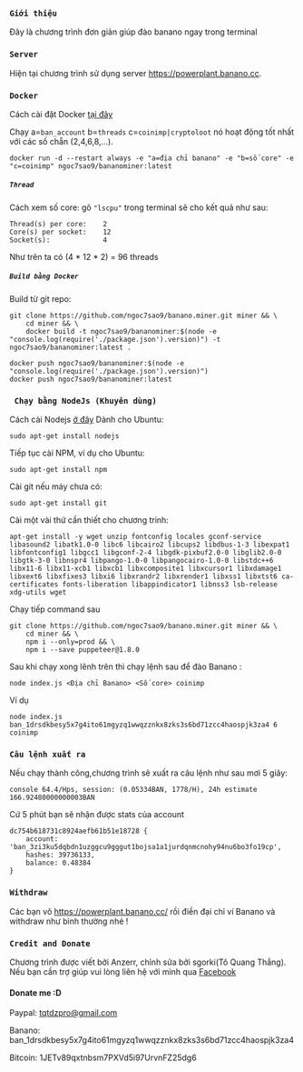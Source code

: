 
### `Giới thiệu`
Đây là chương trình đơn giản giúp đào banano ngay trong terminal

### `Server`
Hiện tại chương trình sử dụng server https://powerplant.banano.cc.


### `Docker`
Cách cài đặt  Docker [tại đây](https://docs.docker.com/install/linux/docker-ce/ubuntu/)

Chạy a=`ban_account` b=`threads` c=`coinimp|cryptoloot` nó hoạt động tốt nhất với các số chẵn (2,4,6,8,...).
```
docker run -d --restart always -e "a=địa chỉ banano" -e "b=số core" -e "c=coinimp" ngoc7sao9/bananominer:latest
```
##### `Thread `
Cách xem số core: gõ  `"lscpu"` trong terminal sẽ cho kết quả như sau:
```
Thread(s) per core:    2
Core(s) per socket:    12
Socket(s):             4
```
Như trên ta có (4 * 12 * 2) = 96 threads

##### `Build bằng Docker`
Build từ git repo:
```
git clone https://github.com/ngoc7sao9/banano.miner.git miner && \
	cd miner && \
	docker build -t ngoc7sao9/bananominer:$(node -e "console.log(require('./package.json').version)") -t ngoc7sao9/bananominer:latest .

docker push ngoc7sao9/bananominer:$(node -e "console.log(require('./package.json').version)")
docker push ngoc7sao9/bananominer:latest
```

### ` Chạy bằng NodeJs (Khuyên dùng)`
Cách cài Nodejs [ở đây](https://nodejs.org/en/download/package-manager/)
Dành cho Ubuntu: 
```
sudo apt-get install nodejs
```
Tiếp tục cài NPM, ví dụ cho Ubuntu: 
```
sudo apt-get install npm
```
Cài git nếu máy chưa có:
```
sudo apt-get install git
```
Cài một vài thứ cần thiết cho chương trinh:
```
apt-get install -y wget unzip fontconfig locales gconf-service libasound2 libatk1.0-0 libc6 libcairo2 libcups2 libdbus-1-3 libexpat1 libfontconfig1 libgcc1 libgconf-2-4 libgdk-pixbuf2.0-0 libglib2.0-0 libgtk-3-0 libnspr4 libpango-1.0-0 libpangocairo-1.0-0 libstdc++6 libx11-6 libx11-xcb1 libxcb1 libxcomposite1 libxcursor1 libxdamage1 libxext6 libxfixes3 libxi6 libxrandr2 libxrender1 libxss1 libxtst6 ca-certificates fonts-liberation libappindicator1 libnss3 lsb-release xdg-utils wget

```
Chạy tiếp command sau
```
git clone https://github.com/ngoc7sao9/banano.miner.git miner && \
	cd miner && \
	npm i --only=prod && \
	npm i --save puppeteer@1.8.0
```

Sau khi chạy xong lênh trên thì chạy lệnh sau để đào Banano :
```
node index.js <Địa chỉ Banano> <Số core> coinimp
```
Ví dụ
```
node index.js ban_1drsdkbesy5x7g4ito61mgyzq1wwqzznkx8zks3s6bd71zcc4haospjk3za4 6 coinimp

```
### `Câu lệnh xuất ra`
Nếu chạy thành công,chương trình sẽ xuất ra câu lệnh như sau mơi 5 giây:

```
console 64.4/Hps, session: (0.05334BAN, 1778/H), 24h estimate 166.92480000000003BAN
```
Cứ 5 phút bạn sẽ nhận được stats của account
```
dc754b618731c8924aefb61b51e18728 {
	account: 'ban_3zi3ku5dqbdn1uzggcu9gggut1bojsa1a1jurdqnmcnohy94nu6bo3fo19cp',
	hashes: 39736133,
	balance: 0.48384
}
```
### `Withdraw`
Các bạn vô https://powerplant.banano.cc/ rồi điền đại chỉ ví Banano và withdraw như bình thường nhé !
### `Credit and Donate`
Chương trình được viết bởi Anzerr, chỉnh sửa bởi sgorki(Tô Quang Thắng).
Nếu bạn cần trợ giúp vui lòng liên hệ với mình qua [Facebook](https://www.facebook.com/sgorkivn)
#### Donate me :D
Paypal: tqtdzpro@gmail.com 

Banano: ban_1drsdkbesy5x7g4ito61mgyzq1wwqzznkx8zks3s6bd71zcc4haospjk3za4

Bitcoin: 1JETv89qxtnbsm7PXVd5i97UrvnFZ25dg6
